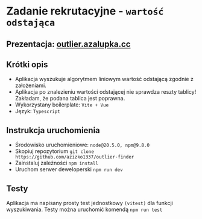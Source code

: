 # Zadanie rekrutacyjne - `wartość odstająca`

## Prezentacja: [outlier.azalupka.cc](https://outlier.azalupka.cc)

## Krótki opis

- Aplikacja wyszukuje algorytmem liniowym wartość odstającą zgodnie z założeniami.
- Aplikacja po znalezieniu wartości odstającej nie sprawdza reszty tablicy! Zakładam, że podana tablica jest poprawna.
- Wykorzystany boilerplate: `Vite + Vue`
- Język: `Typescript`

## Instrukcja uruchomienia

- Środowisko uruchomieniowe: `node@20.5.0, npm@9.8.0`
- Skopiuj repozytorium `git clone https://github.com/azizko1337/outlier-finder`
- Zainstaluj zależności `npm install`
- Uruchom serwer deweloperski `npm run dev`

## Testy

Aplikacja ma napisany prosty test jednostkowy `(vitest)` dla funkcji wyszukiwania. Testy można uruchomić komendą `npm run test`
